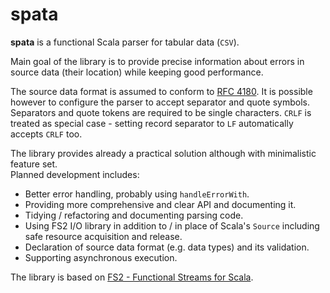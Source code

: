 spata
=====

**spata** is a functional Scala parser for tabular data (`CSV`).

Main goal of the library is to provide precise information about errors in source data (their location) while keeping good performance.

The source data format is assumed to conform to [RFC 4180](https://www.ietf.org/rfc/rfc4180.txt).
It is possible however to configure the parser to accept separator and quote symbols.
Separators and quote tokens are required to be single characters.
`CRLF` is treated as special case - setting record separator to `LF` automatically accepts `CRLF` too.  

The library provides already a practical solution although with minimalistic feature set.  
Planned development includes:
* Better error handling, probably using `handleErrorWith`.
* Providing more comprehensive and clear API and documenting it.
* Tidying / refactoring and documenting parsing code.
* Using FS2 I/O library in addition to / in place of Scala's `Source` including safe resource acquisition and release.
* Declaration of source data format (e.g. data types) and its validation.
* Supporting asynchronous execution.

The library is based on [FS2 - Functional Streams for Scala](https://github.com/functional-streams-for-scala/fs2).